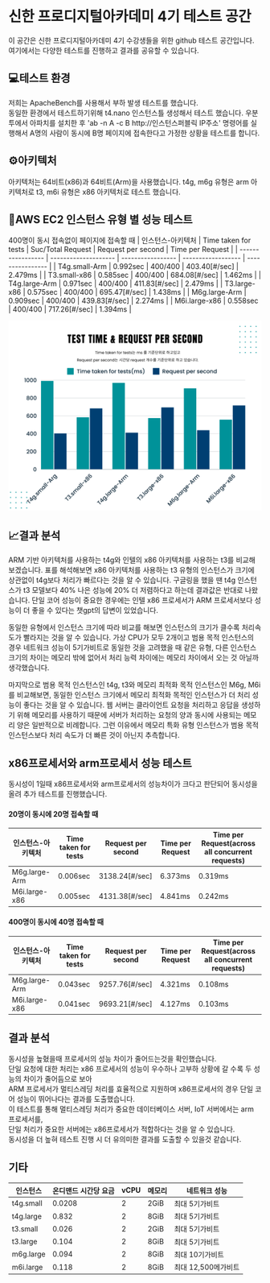 # 신한 프로디지털아카데미 4기 테스트 공간

이 공간은 신한 프로디지털아카데미 4기 수강생들을 위한 github 테스트 공간입니다. 여기에서는 다양한 테스트를 진행하고 결과를 공유할 수 있습니다.

## 💻테스트 환경

저희는 ApacheBench를 사용해서 부하 발생 테스트를 했습니다.  
동일한 환경에서 테스트하기위해 t4.nano 인스턴스틀 생성해서 테스트 했습니다.
우분투에서 아파치를 설치한 후 'ab -n A -c B http://인스턴스퍼블릭 IP주소' 명령어를 실행해서 A명의 사람이 동시에 B명 페이지에 접속한다고 가정한 상황을 테스트를 합니다.

## ⚙아키텍처

아키텍처는 64비트(x86)과 64비트(Arm)을 사용했습니다.
t4g, m6g 유형은 arm 아키텍처로 t3, m6i 유형은 x86 아키텍처로 테스트 했습니다.

## 🔎AWS EC2 인스턴스 유형 별 성능 테스트
400명이 동시 접속없이 페이지에 접속할 때
| 인스턴스-아키텍처 | Time taken for tests | Suc/Total Request | Request per second | Time per Request |
| ----------------- | -------------------- | ----------------- | ------------------ | ---------------- |
| T4g.small-Arm     | 0.992sec             | 400/400           | 403.40[#/sec]      | 2.479ms          |
| T3.small-x86      | 0.585sec             | 400/400           | 684.08[#/sec]      | 1.462ms          |
| T4g.large-Arm     | 0.971sec             | 400/400           | 411.83[#/sec]       | 2.479ms          |
| T3.large-x86      | 0.575sec             | 400/400           | 695.47[#/sec]      | 1.438ms          |
| M6g.large-Arm     | 0.909sec             | 400/400           | 439.83[#/sec]      | 2.274ms          |
| M6i.large-x86     | 0.558sec             | 400/400           | 717.26[#/sec]      | 1.394ms          |  

![poster](./imgs/graph.png)

## 📈결과 분석

ARM 기반 아키텍처를 사용하는 t4g와 인텔의 x86 아키텍처를 사용하는 t3를 비교해보겠습니다.
표를 해석해보면 x86 아키텍처를 사용하는 t3 유형의 인스턴스가 크기에 상관없이 t4g보다 처리가 빠르다는 것을 알 수 있습니다.
구글링을 했을 땐 t4g 인스턴스가 t3 모델보다 40% 나은 성능에 20% 더 저렴하다고 하는데 결과값은 반대로 나왔습니다. 단일 코어 성능이 중요한 경우에는 인텔 x86 프로세서가 ARM 프로세서보다 성능이 더 좋을 수 있다는 챗gpt의 답변이 있었습니다.

동일한 유형에서 인스턴스 크기에 따라 비교를 해보면 인스턴스의 크기가 클수록 처리속도가 빨라지는 것을 알 수 있습니다. 
가상 CPU가 모두 2개이고 범용 목적 인스턴스의 경우 네트워크 성능이 5기가비트로 동일한 것을 고려했을 때 같은 유형, 다른 인스턴스 크기의 차이는 메모리 밖에 없어서 처리 능력 차이에는 메모리 차이에서 오는 것 아닐까 생각했습니다.

마지막으로 범용 목적 인스턴스인 t4g, t3와 메모리 최적화 목적 인스턴스인 M6g, M6i를 비교해보면, 동일한 인스턴스 크기에서 메모리 최적화 목적인 인스턴스가 더 처리 성능이 좋다는 것을 알 수 있습니다.
웹 서버는 클라이언트 요청을 처리하고 응답을 생성하기 위해 메모리를 사용하기 때문에 서버가 처리하는 요청의 양과 동시에 사용되는 메모리 양은 일반적으로 비례합니다. 그런 이유에서 메모리 특화 유형 인스턴스가 범용 목적 인스턴스보다 처리 속도가 더 빠른 것이 아닌지 추측합니다.

## x86프로세서와 arm프로세서 성능 테스트 

동시성이 1일때 x86프로세서와 arm프로세서의 성능차이가 크다고 판단되어 동시성을 올려 추가 테스트를 진행했습니다.

#### 20명이 동시에 20명 접속할 때  

| 인스턴스-아키텍처 | Time taken for tests | Request per second | Time per Request | Time per Request(across all concurrent requests) |
| ----------------- | -------------------- | ------------------ | ---------------- | ---------------- |
| M6g.large-Arm     | 0.006sec           |  3138.24[#/sec]     | 6.373ms  | 0.319ms |
| M6i.large-x86     | 0.005sec             | 4131.38[#/sec]      | 4.841ms          | 0.242ms |  

#### 400명이 동시에 40명 접속할 때

| 인스턴스-아키텍처 | Time taken for tests | Request per second | Time per Request | Time per Request(across all concurrent requests) |
| ----------------- | -------------------- | ------------------ | ---------------- | ---------------- |
| M6g.large-Arm     | 0.043sec           |  9257.76[#/sec]     | 4.321ms  | 0.108ms |
| M6i.large-x86     | 0.041sec             | 9693.21[#/sec]      | 4.127ms          | 0.103ms |

## 결과 분석

동시성을 높혔을때 프로세서의 성능 차이가 줄어드는것을 확인했습니다.  
단일 요청에 대한 처리는 x86 프로세서의 성능이 우수하나 고부하 상황에 갈 수록 두 성능의 차이가 줄어듬으로 보아   
ARM 프로세서가 멀티스레딩 처리를 효율적으로 지원하며 x86프로세서의 경우 단일 코어 성능이 뛰어나다는 결과를 도출했습니다.  
이 테스트를 통해 멀티스레딩 처리가 중요한 데이터베이스 서버, IoT 서버에서는 arm 프로세서를,  
단일 처리가 중요한 서버에는 x86프로세서가 적합하다는 것을 알 수 있습니다.  
동시성을 더 높혀 테스트 진행 시 더 유의미한 결과를 도출할 수 있을것 같습니다. 



## 기타
| 인스턴스 | 온디맨드 시간당 요금 | vCPU | 메모리 | 네트워크 성능 |
| ------- | ------------------- | ---- | ----- | --------------- |
| t4g.small | 0.0208 | 2 | 2GiB | 최대 5기가비트 |
| t4g.large | 0.832 | 2 | 8GiB | 최대 5기가비트 |
| t3.small | 0.026 | 2 | 2GiB | 최대 5기가비트 |
| t3.large | 0.104 | 2 | 8GiB | 최대 5기가비트 |
| m6g.large | 0.094 | 2 | 8GiB | 최대 10기가비트 |
| m6i.large | 0.118 | 2 | 8GiB | 최대 12,500메가비트 |
